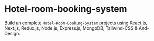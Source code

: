 # Hotel-room-booking-system
 Build an complete `Hotel-Room-Booking-System` projects using React.js, Next.js, Redux.js, Node.js, Express.js, MongoDB, Tailwind-CSS & And-Design.
